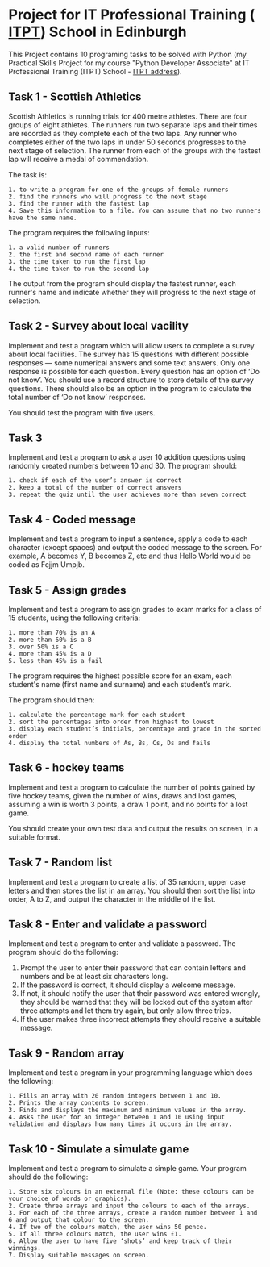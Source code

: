 # Project for IT Professional Training ( [ITPT](https://www.itpt.co.uk/)) School in Edinburgh

This Project contains 10 programing tasks to be solved with Python (my Practical Skills Project for my course "Python Developer Associate" at IT Professional Training (ITPT) School - [ITPT address](https://www.itpt.co.uk/)). 

## Task 1 - Scottish Athletics

Scottish Athletics is running trials for 400 metre athletes. There are four groups of eight athletes. The runners run two separate laps and their times are recorded as they complete each of the two laps. Any runner who completes either of the two laps in under 50 seconds progresses to the next stage of selection. The runner from each of the groups with the fastest lap will receive a medal of commendation.

The task is:

  	1. to write a program for one of the groups of female runners
  	2. find the runners who will progress to the next stage
  	3. find the runner with the fastest lap
  	4. Save this information to a file. You can assume that no two runners have the same name.

The program requires the following inputs:

  	1. a valid number of runners
  	2. the first and second name of each runner
  	3. the time taken to run the first lap
  	4. the time taken to run the second lap
  
  
 The output from the program should display the fastest runner, each runner's name and indicate whether they will progress to the next stage of selection.

## Task 2 - Survey about local vacility

Implement and test a program which will allow users to complete a survey about local facilities. The survey has 15 questions with different possible responses — some numerical answers and some text answers. Only one response is possible for each question. Every question has an option of ‘Do not know’. You should use a record structure to store details of the survey questions. There should also be an option in the program to calculate the total number of ‘Do not know’ responses.

You should test the program with five users.

## Task 3

Implement and test a program to ask a user 10 addition questions using randomly created numbers between 10 and 30. The program should:

	1. check if each of the user’s answer is correct
	2. keep a total of the number of correct answers
	3. repeat the quiz until the user achieves more than seven correct

## Task 4 - Coded message

Implement and test a program to input a sentence, apply a code to each character (except spaces) and output the coded message to the screen.  For example, A becomes Y, B becomes Z, etc and thus Hello World would be coded as Fcjjm Umpjb.

## Task 5 - Assign grades

Implement and test a program to assign grades to exam marks for a class of 15 students, using the following criteria:

    1. more than 70% is an A
    2. more than 60% is a B
    3. over 50% is a C
    4. more than 45% is a D
    5. less than 45% is a fail
The program requires the highest possible score for an exam, each student's name (first name and surname) and each student’s mark.

The program should then:

    1. calculate the percentage mark for each student
    2. sort the percentages into order from highest to lowest
    3. display each student’s initials, percentage and grade in the sorted order
    4. display the total numbers of As, Bs, Cs, Ds and fails

## Task 6 - hockey teams

Implement and test a program to calculate the number of points gained by five hockey teams, given the number of wins, draws and lost games, assuming a win is worth 3 points, a draw 1 point, and no points for a lost game.

You should create your own test data and output the results on screen, in a suitable format.

## Task 7 - Random list

Implement and test a program to create a list of 35 random, upper case letters and then stores the list in an array. You should then sort the list into order, A to Z, and output the character in the middle of the list.

## Task 8 - Enter and validate a password

Implement and test a program to enter and validate a password. The program should do the following:

  1. Prompt the user to enter their password that can contain letters and numbers and be at least six characters long.
  2. If the password is correct, it should display a welcome message.
  3. If not, it should notify the user that their password was entered wrongly, they should be warned that they will be locked out of the system after three attempts and let them try again, but only allow three tries.
  4. If the user makes three incorrect attempts they should receive a suitable message.


##  Task 9 - Random array

Implement and test a program in your programming language which does the following:

    1. Fills an array with 20 random integers between 1 and 10.
    2. Prints the array contents to screen.
    3. Finds and displays the maximum and minimum values in the array.
    4. Asks the user for an integer between 1 and 10 using input validation and displays how many times it occurs in the array.
    
## Task 10 - Simulate a simulate game

Implement and test a program to simulate a simple game. Your program should do the following:

	1. Store six colours in an external file (Note: these colours can be your choice of words or graphics).
	2. Create three arrays and input the colours to each of the arrays.
	3. For each of the three arrays, create a random number between 1 and 6 and output that colour to the screen.
	4. If two of the colours match, the user wins 50 pence.
	5. If all three colours match, the user wins £1.
	6. Allow the user to have five ‘shots’ and keep track of their winnings.
	7. Display suitable messages on screen.
